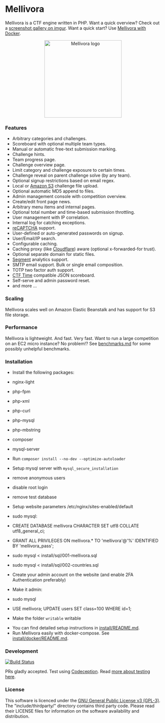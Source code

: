 Mellivora
=========

Mellivora is a CTF engine written in PHP. Want a quick overview? Check out a [screenshot gallery on imgur](http://mellivora.imgur.com/). Want a quick start? Use [Mellivora with Docker](install/docker/README.md).

<p align="center">
  <img src="https://cdn.rawgit.com/Nakiami/mellivora/e1a47ff10ab55e67d8cf6bda001491d5c7867fc8/htdocs/img/mellivora.svg" width="250" alt="Mellivora logo"/>
</p>

### Features
- Arbitrary categories and challenges.
- Scoreboard with optional multiple team types.
- Manual or automatic free-text submission marking.
- Challenge hints.
- Team progress page.
- Challenge overview page.
- Limit category and challenge exposure to certain times.
- Challenge reveal on parent challenge solve (by any team).
- Optional signup restrictions based on email regex.
- Local or [Amazon S3](https://aws.amazon.com/s3/) challenge file upload.
- Optional automatic MD5 append to files.
- Admin management console with competition overview.
- Create/edit front page news.
- Arbitrary menu items and internal pages.
- Optional total number and time-based submission throttling.
- User management with IP correlation.
- Internal log for catching exceptions.
- [reCAPTCHA](https://www.google.com/recaptcha/) support.
- User-defined or auto-generated passwords on signup.
- User/Email/IP search.
- Configurable caching.
- Caching proxy (like [Cloudflare](https://www.cloudflare.com/)) aware (optional x-forwarded-for trust).
- Optional separate domain for static files.
- [Segment](https://segment.com/) analytics support.
- SMTP email support. Bulk or single email composition.
- TOTP two factor auth support.
- [CTF Time](https://ctftime.org/) compatible JSON scoreboard.
- Self-serve and admin password reset.
- and more ...

### Scaling
Mellivora scales well on Amazon Elastic Beanstalk and has support for S3 file storage.

### Performance
Mellivora is lightweight. And fast. Very fast. Want to run a large competition on an EC2 micro instance? No problem!? See [benchmarks.md](benchmarks.md) for some possibly unhelpful benchmarks.

### Installation
- Install the following packages:
- nginx-light
- php-fpm
- php-xml
- php-curl
- php-mysql
- php-mbstring
- composer
- mysql-server

- Run `composer install --no-dev --optimize-autoloader`

- Setup mysql server with `mysql_secure_installation`
- remove anonymous users
- disable root login
- remove test database

- Setup website parameters /etc/nginx/sites-enabled/default

- sudo mysql:
- CREATE DATABASE mellivora CHARACTER SET utf8 COLLATE utf8_general_ci;
- GRANT ALL PRIVILEGES ON mellivora.* TO 'mellivora'@'%' IDENTIFIED BY 'mellivora_pass';
- sudo mysql < install/sql/001-mellivora.sql
- sudo mysql < install/sql/002-countries.sql

- Create your admin account on the website (and enable 2FA Authentication preferably)
- Make it admin:
- sudo mysql
- USE mellivora; UPDATE users SET class=100 WHERE id=1;

- Make the folder `writable` writable

 * You can find detailed setup instructions in [install/README.md](install/README.md).
 * Run Mellivora easily with docker-compose. See [install/docker/README.md](install/docker/README.md).

### Development
[![Build Status](https://travis-ci.org/Nakiami/mellivora.svg?branch=master)](https://travis-ci.org/Nakiami/mellivora)

PRs gladly accepted. Test using [Codeception](http://codeception.com/). Read [more about testing here](tests/README.md).

### License
This software is licenced under the [GNU General Public License v3 (GPL-3)](http://www.tldrlegal.com/license/gnu-general-public-license-v3-%28gpl-3%29). The "include/thirdparty/" directory contains third party code. Please read their LICENSE files for information on the software availability and distribution.